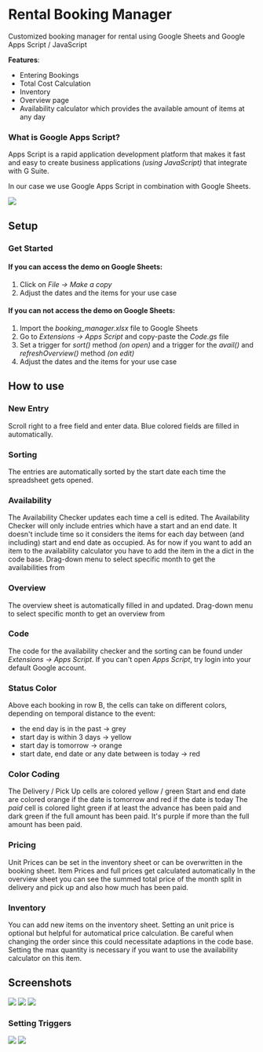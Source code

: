 # Rental Booking Manager
Customized booking manager for rental using Google Sheets and Google Apps Script / JavaScript

**Features**: 
* Entering Bookings 
* Total Cost Calculation
* Inventory
* Overview page
* Availability calculator which provides the available amount of items at any day

### What is Google Apps Script?
Apps Script is a rapid application development platform that makes it fast and easy to create business applications _(using JavaScript)_ that integrate with G Suite.

In our case we use Google Apps Script in combination with Google Sheets.

![](/images/img1.png)

## Setup
### Get Started
#### If you can access the demo on Google Sheets:
1. Click on _File &rarr; Make a copy_
2. Adjust the dates and the items for your use case
#### If you can not access the demo on Google Sheets:
1. Import the _booking_manager.xlsx_ file to Google Sheets
2. Go to _Extensions &rarr; Apps Script_ and copy-paste the _Code.gs_ file
3. Set a trigger for _sort()_ method _(on open)_ and a trigger for the _avail()_ and _refreshOverview()_ method _(on edit)_
4. Adjust the dates and the items for your use case


## How to use	
### New Entry	
Scroll right to a free field and enter data. Blue colored fields are filled in automatically.
	
### Sorting	
The entries are automatically sorted by the start date each time the spreadsheet gets opened.
	
### Availability	
The Availability Checker updates each time a cell is edited.
	The Availability Checker will only include entries which have a start and an end date.
	It doesn't include time so it considers the items for each day between (and including) start and end date as occupied.
	As for now if you want to add an item to the availability calculator you have to add the item in the a dict in the code base.
Drag-down menu to select specific month to get the availabilities from
### Overview	
The overview sheet is automatically filled in and updated.
Drag-down menu to select specific month to get an overview from
	
### Code	
The code for the availability checker and the sorting can be found under _Extensions &rarr; Apps Script_.
	If you can't open _Apps Script_, try login into your default Google account.
### Status Color	
Above each booking in row B, the cells can take on different colors, depending on temporal distance to the event:
	
* the end day is in the past &rarr; grey
* start day is within 3 days &rarr; yellow
* start day is tomorrow &rarr; orange
* start date, end date or any date between is today &rarr; red
### Color Coding	
The Delivery / Pick Up cells are colored yellow / green
	Start and end date are colored orange if the date is tomorrow and red if the date is today
	The _paid_ cell is colored light green if at least the advance has been paid and dark green if the full amount has been paid. It's purple if more than the full amount has been paid.
### Pricing	
Unit Prices can be set in the inventory sheet or can be overwritten in the booking sheet.
	Item Prices and full prices get calculated automatically
	In the overview sheet you can see the summed total price of the month split in delivery and pick up and also how much has been paid.
### Inventory	
You can add new items on the inventory sheet. Setting an unit price is optional but helpful for automatical price calculation.
	Be careful when changing the order since this could necessitate adaptions in the code base. 
	Setting the max quantity is necessary if you want to use the availability calculator on this item.

## Screenshots
![](/images/img2.png)
![](/images/img3.png)
![](/images/img4.png)
### Setting Triggers

![](/images/img5.png)
![](/images/img6.png)